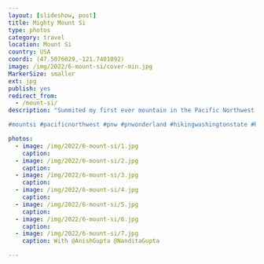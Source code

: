 ```yaml
---
layout: [slideshow, post]
title: Mighty Mount Si
type: photos
category: travel
location: Mount Si
country: USA
coordi: (47.5076029,-121.7401092)
image: /img/2022/6-mount-si/cover-min.jpg
MarkerSize: smaller
ext: jpg
publish: yes
redirect_from:  
  - /mount-si/       
description: "Summited my first ever mountain in the Pacific Northwest - the quintessential Mount Si.

#mountsi #pacificnorthwest #pnw #pnwonderland #hikingwashingtonstate #hiking #adventure #trail #seattle #washington #washingtonstate"

photos:
  - image: /img/2022/6-mount-si/1.jpg
    caption:
  - image: /img/2022/6-mount-si/2.jpg
    caption:
  - image: /img/2022/6-mount-si/3.jpg
    caption:
  - image: /img/2022/6-mount-si/4.jpg
    caption:
  - image: /img/2022/6-mount-si/5.jpg
    caption:
  - image: /img/2022/6-mount-si/6.jpg
    caption:
  - image: /img/2022/6-mount-si/7.jpg
    caption: With @AnishGupta @NanditaGupta

---
```

